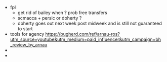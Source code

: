 - fpl
	- get rid of bailey when ? prob free transfers
	- scmacca + persic or doherty ?
	- doherty goes out next week post midweek and is still not guaranteed to start
- tools for agency https://bugherd.com/ref/arnau-ros?utm_source=youtube&utm_medium=paid_influencer&utm_campaign=bh_review_by_arnau
-
-
